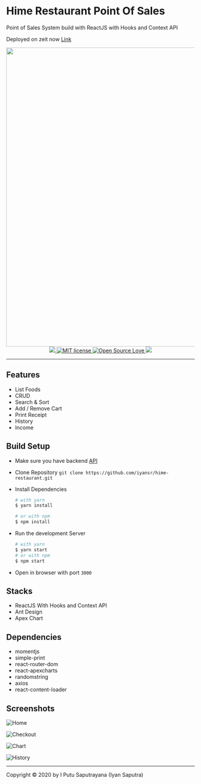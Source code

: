# Hime Restaurant Point Of Sales

Point of Sales System build with ReactJS with Hooks and Context API

Deployed on zeit now [Link](https://hime-restaurant.now.sh/)

<div align='center'>
  <img src='https://res.cloudinary.com/iyansrcloud/image/upload/v1578034806/screenshot/Home_si6d6r.png' width='800'  />

</div>
<div align='center'>
 <a href='https://hime-restaurant.now.sh/'>
  <img src='https://cdn.rawgit.com/sindresorhus/awesome/d7305f38d29fed78fa85652e3a63e154dd8e8829/media/badge.svg'' />
  </a>
  <a href="http://opensource.org/licenses/MIT">
    <img title="MIT license" src="http://img.shields.io/badge/license-MIT-brightgreen.svg">
  </a>
  <a href="#">
    <img title="Open Source Love" src="https://badges.frapsoft.com/os/v1/open-source.svg?v=102">
  </a>
   <a href="https://github.com/prettier/prettier"><img src="https://img.shields.io/badge/styled_with-prettier-ff69b4.svg"></a>

</div>

---

## Features

- List Foods
- CRUD
- Search & Sort
- Add / Remove Cart
- Print Receipt
- History
- Income

## Build Setup

- Make sure you have backend [API](https://github.com/iyansr/hime-restaurant-api)
- Clone Repository `git clone https://github.com/iyansr/hime-restaurant.git`
- Install Dependencies 

  ```bash
  # with yarn
  $ yarn install

  # or with npm
  $ npm install
  ```

- Run the development Server 

  ```bash
  # with yarn
  $ yarn start
  # or with npm
  $ npm start
  ```

- Open in browser with port `3000`

## Stacks

- ReactJS With Hooks and Context API
- Ant Design
- Apex Chart

## Dependencies

- momentjs
- simple-print
- react-router-dom
- react-apexcharts
- randomstring
- axios
- react-content-loader

## Screenshots

![Home](https://res.cloudinary.com/iyansrcloud/image/upload/v1578036613/screenshot/Screenshot_27_msixws.png)

![Checkout](https://res.cloudinary.com/iyansrcloud/image/upload/v1578036613/screenshot/Screenshot_31_fzly4z.png)

![Chart](https://res.cloudinary.com/iyansrcloud/image/upload/v1578036612/screenshot/Screenshot_28_jitlgo.png)

![History](https://res.cloudinary.com/iyansrcloud/image/upload/v1578036612/screenshot/Screenshot_29_jats6e.png)


---

Copyright © 2020 by I Putu Saputrayana (Iyan Saputra)
